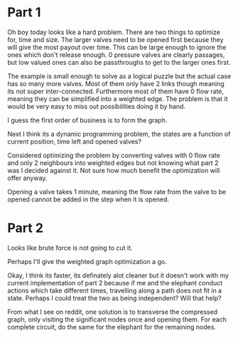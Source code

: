 # Part 1

Oh boy today looks like a hard problem. 
There are two things to optimize for, time and size.
The larger valves need to be opened first because they will give the most payout over time.
This can be large enough to ignore the ones which don't release enough.
0 pressure valves are clearly passages, but low valued ones can also be passthroughs to get to the larger ones first.

The example is small enough to solve as a logical puzzle but the actual case has so many more valves.
Most of them only have 2 links though meaning its not super inter-connected.
Furthermore most of them have 0 flow rate, meaning they can be simplified into a weighted edge.
The problem is that it would be very easy to miss out possibilities doing it by hand.

I guess the first order of business is to form the graph.

Next I think its a dynamic programming problem, the states are a function of current position, time left and opened valves?

Considered optimizing the problem by converting valves with 0 flow rate and only 2 neighbours into weighted edges but not knowing what part 2 was I decided against it.
Not sure how much benefit the optimization will offer anyway.

Opening a valve takes 1 minute, meaning the flow rate from the valve to be opened cannot be added in the step when it is opened.

# Part 2

Looks like brute force is not going to cut it.

Perhaps I'll give the weighted graph optimization a go.

Okay, I think its faster, its definately alot cleaner but it doesn't work with my current implementation of part 2 because if me and the elephant conduct actions which take different times, travelling along a path does not fit in a state.
Perhaps I could treat the two as being independent? Will that help?

From what I see on reddit, one solution is to transverse the compressed graph, only visiting the significant nodes once and opening them. For each complete circuit, do the same for the elephant for the remaining nodes.
